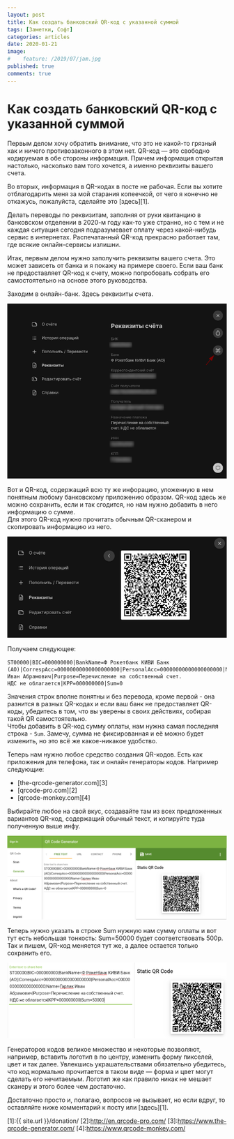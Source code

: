 ```yaml
---
layout: post
title: Как создать банковский QR-код с указанной суммой
tags: [Заметки, Софт]
categories: articles
date: 2020-01-21
image:
#    feature: /2019/07/jam.jpg
published: true
comments: true
---
```

# Как создать банковский QR-код с указанной суммой

Первым делом хочу обратить внимание, что это не какой-то грязный хак и ничего противозаконного в этом нет. QR-код — это свободно кодируемая в обе стороны информация. Причем информация открытая настолько, насколько вам того хочется, а именно реквизиты вашего счета.

Во вторых, информация в QR-кодах в посте не рабочая. Если вы хотите отблагодарить меня за мой старания копеечкой, от чего я конечно не откажусь, пожалуйста, сделайте это [здесь][1].

Делать переводы по реквизитам, заполняя от руки квитанцию в банковском отделении в 2020-м году как-то уже странно, но с тем и не каждая ситуация сегодня подразумевает оплату через какой-нибудь сервис в интернетах. Распечатанный QR-код прекрасно работает там, где всякие онлайн-сервисы излишни.

Итак, первым делом нужно заполучить реквизиты вашего счета. Это может зависеть от банка и я покажу на примере своего. Если ваш банк не предоставляет QR-код к счету, можно попробовать собрать его самостоятельно на основе этого руководства.

Заходим в онлайн-банк. Здесь реквизиты счета.

![](/images/2020/01/qr1.png)

Вот и QR-код, содержащий всю ту же инфорацию, уложенную в нем понятным любому банковскому приложению образом.
QR-код здесь же можно сохранить, если и так сгодится, но нам нужно добавить в него информацию о сумме.<br>
Для этого QR-код нужно прочитать обычным QR-сканером и скопировать информацию из него.

![](/images/2020/01/qr2.png)

Получаем следующее:
```
ST00000|BIC=000000000|BankName=Ф Рокетбанк КИВИ Банк (АО)|CorrespAcc=00000000000000000000|PersonalAcc=00000000000000000000|Name=Гарлик Иван Абрамович|Purpose=Перечисление на собственный счет.
НДС не облагается|KPP=000000000|Sum=0
```

Значения строк вполне понятны и без перевода, кроме первой - она разнится в разных QR-кодах и если ваш банк не предоставляет QR-коды, убедитесь в том, что вы уверены в своих действиях, собирая такой QR самостоятельно.<br>
Чтобы добавить в QR-код сумму оплаты, нам нужна самая последняя строка - `Sum`. Замечу, сумма не фиксированная и её можно будет изменить, но это всё же какое-никакое удобство.

Теперь нам нужно любое средство создания QR-кодов. Есть как приложения для телефона, так и онлайн генераторы кодов. Например следующие: 
- [the-qrcode-generator.com][3]
- [qrcode-pro.com][2]
- [qrcode-monkey.com][4]

Выбирайте любое на свой вкус, создавайте там из всех предложенных вариантов QR-код, содержащий обычный текст, и копируйте туда полученную выше инфу.

![](/images/2020/01/qr3.png)

Теперь нужно указать в строке Sum нужную нам сумму оплаты и вот тут есть небольшая тонкость: Sum=50000 будет соответствовать 500р.
Так и пишем, QR-код меняется тут же, а далее остается только сохранить его.

![](/images/2020/01/qr4.png)

Генераторов кодов великое множество и некоторые позволяют, например, вставить логотип в по центру, изменить форму пикселей, цвет и так далее. Увлекшись украшательствами обязательно убедитесь, что код нормально прочитается в таком виде — форма и цвет могут сделать его нечитаемым. Логотип же как правило никак не мешает сканеру и этого более чем достаточно.

Достаточно просто и, полагаю, вопросов не вызывает, но если вдруг, то оставляйте ниже комментарий к посту или [здесь][1].

[1]:{{ site.url }}/donation/
[2]:http://en.qrcode-pro.com/
[3]:https://www.the-qrcode-generator.com/
[4]:https://www.qrcode-monkey.com/